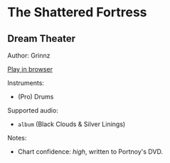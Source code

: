 # The Shattered Fortress

## Dream Theater

Author: Grinnz

[Play in browser](http://pages.cs.wisc.edu/~tolly/customs/?title=the-shattered-fortress&artist=dream-theater)

Instruments:

  * (Pro) Drums

Supported audio:

  * `album` (Black Clouds & Silver Linings)

Notes:

  * Chart confidence: *high*, written to Portnoy's DVD.

